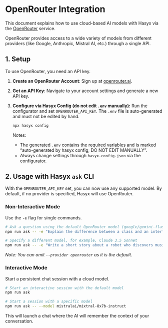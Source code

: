 # OpenRouter Integration

This document explains how to use cloud-based AI models with Hasyx via the [OpenRouter](https://openrouter.ai/) service.

OpenRouter provides access to a wide variety of models from different providers (like Google, Anthropic, Mistral AI, etc.) through a single API.

## 1. Setup

To use OpenRouter, you need an API key.

1.  **Create an OpenRouter Account**: Sign up at [openrouter.ai](https://openrouter.ai/).
2.  **Get an API Key**: Navigate to your account settings and generate a new API key.
3.  **Configure via Hasyx Config (do not edit `.env` manually):** Run the configurator and set `OPENROUTER_API_KEY`. The `.env` file is auto-generated and must not be edited by hand.

    ```bash
    npx hasyx config
    ```

    Notes:
    - The generated `.env` contains the required variables and is marked “auto-generated by hasyx config; DO NOT EDIT MANUALLY”.
    - Always change settings through `hasyx.config.json` via the configurator.

## 2. Usage with Hasyx `ask` CLI

With the `OPENROUTER_API_KEY` set, you can now use any supported model. By default, if no provider is specified, Hasyx will use OpenRouter.

### Non-Interactive Mode

Use the `-e` flag for single commands.

```bash
# Ask a question using the default OpenRouter model (google/gemini-flash-1.5)
npm run ask -- -e "Explain the difference between a class and an interface in TypeScript."

# Specify a different model, for example, Claude 3.5 Sonnet
npm run ask -- -e "Write a short story about a robot who discovers music." --model anthropic/claude-3.5-sonnet
```

*Note: You can omit `--provider openrouter` as it is the default.*

### Interactive Mode

Start a persistent chat session with a cloud model.

```bash
# Start an interactive session with the default model
npm run ask

# Start a session with a specific model
npm run ask -- --model mistralai/mixtral-8x7b-instruct
```

This will launch a chat where the AI will remember the context of your conversation.